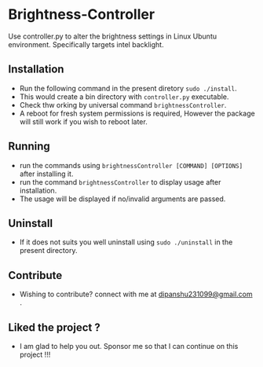 # Brightness-Controller

Use controller.py to alter the brightness settings in Linux Ubuntu environment. Specifically targets intel backlight.

## Installation

- Run the following command in the present diretory ```sudo ./install```.
- This would create a bin directory with ```controller.py``` executable.
- Check thw orking by universal command ```brightnessController```.
- A reboot for fresh system permissions is required, However the package will still work if you wish to reboot later.


## Running

- run the commands using ```brightnessController [COMMAND] [OPTIONS]``` after installing it.
- run the command ```brightnessController``` to display usage after installation.
- The usage will be displayed if no/invalid arguments are passed.

## Uninstall

- If it does not suits you well uninstall using ```sudo ./uninstall``` in the present directory.

## Contribute

- Wishing to contribute? connect with me at dipanshu231099@gmail.com .

## Liked the project ?

- I am glad to help you out. Sponsor me so that I can continue on this project !!!